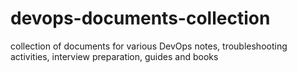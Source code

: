 # devops-documents-collection
collection of documents for various DevOps notes, troubleshooting activities, interview preparation, guides and books 
